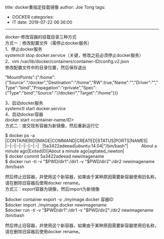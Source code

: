 title: docker重指定挂载镜像
author: Joe Tong
tags:
  - DOCKER
categories: 
  - IT
date: 2019-07-22 06:36:00
---
docker-修改容器的挂载目录三种方式  
方式一：修改配置文件（需停止docker服务）  
1、停止docker服务  
systemctl stop docker.service（关键，修改之前必须停止docker服务）  
2、vim /var/lib/docker/containers/container-ID/config.v2.json  
修改配置文件中的目录位置，然后保存退出  

 "MountPoints":{"/home":{"Source":"/docker","Destination":"/home","RW":true,"Name":"","Driver":"","Type":"bind","Propagation":"rprivate","Spec":{"Type":"bind","Source":"//docker/","Target":"/home"}}}

3、启动docker服务  
systemctl start docker.service  
4、启动docker容器  
docker start &lt;container-name/ID&gt;  
方式二：提交现有容器为新镜像，然后重新运行它  

$ docker ps  -a   &nbsp;
|CONTAINERID|IMAGE|COMMAND|CREATED|STATUS|PORTS|NAMES|    
|:-|:-|:-|:-|:-|:-|:-|   &nbsp;
|5a3422adeead|ubuntu:14.04|"/bin/bash"| &nbsp; &nbsp; &nbsp; &nbsp; &nbsp; About a minute ago|Exited(0)|About a minute ago|agitated_newton|  
$ docker commit 5a3422adeead newimagename  
$ docker run -ti -v "$PWD/dir1":/dir1 -v    "$PWD/dir2":/dir2 newimagename /bin/bash  

然后停止旧容器，并使用这个新容器，如果由于某种原因需要新容器使用旧名称，请在删除旧容器后使用docker rename。  
方式三：export容器为镜像，然后import为新镜像  

$docker container export -o ./myimage.docker 容器ID  
$docker import ./myimage.docker newimagename   
$docker run -ti -v "$PWD/dir1":/dir1 -v    "$PWD/dir2":/dir2 newimagename /bin/bash  

然后停止旧容器，并使用这个新容器，如果由于某种原因需要新容器使用旧名称，请在删除旧容器后使用docker rename。  
